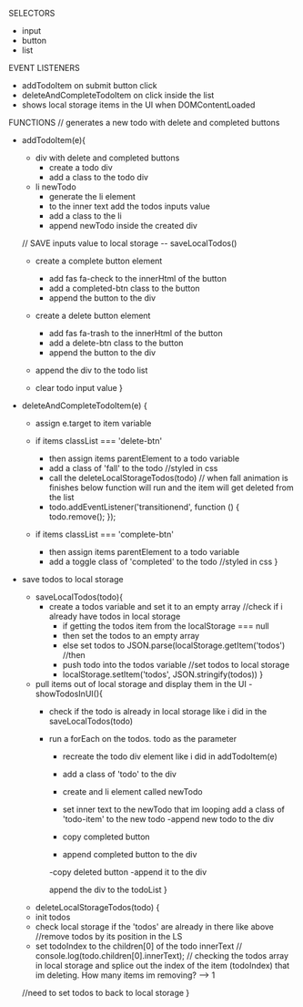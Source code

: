 SELECTORS

- input
- button
- list

EVENT LISTENERS

- addTodoItem on submit button click
- deleteAndCompleteTodoItem on click inside the list
- shows local storage items in the UI when DOMContentLoaded

FUNCTIONS
// generates a new todo with delete and completed buttons

- addTodoItem(e){

  - div with delete and completed buttons
    - create a todo div
    - add a class to the todo div
  - li newTodo
    - generate the li element
    - to the inner text add the todos inputs value
    - add a class to the li
    - append newTodo inside the created div

  // SAVE inputs value to local storage -- saveLocalTodos()

  - create a complete button element
    - add fas fa-check to the innerHtml of the button
    - add a completed-btn class to the button
    - append the button to the div
  - create a delete button element

    - add fas fa-trash to the innerHtml of the button
    - add a delete-btn class to the button
    - append the button to the div

  - append the div to the todo list
  - clear todo input value
    }

- deleteAndCompleteTodoItem(e) {
  - assign e.target to item variable
  - if items classList  === 'delete-btn'
    - then assign items parentElement to a todo variable
    - add a class of 'fall' to the todo //styled in css
    - call the deleteLocalStorageTodos(todo)
    // when fall animation is finishes below function will run and the item will get deleted from the list
    - todo.addEventListener('transitionend', function () {
      todo.remove();
    });

  - if items classList === 'complete-btn'
    - then assign items parentElement to a todo variable
    - add a toggle class of 'completed' to the todo //styled in css
}

- save todos to local storage
  - saveLocalTodos(todo){
    - create a todos variable and set it to an empty array
    //check if i already have todos in local storage
      - if getting the todos item from the localStorage === null 
      - then set the todos to an empty array
      - else set todos to JSON.parse(localStorage.getItem('todos')
      //then
      - push todo into the todos variable
      //set todos to local storage
      - localStorage.setItem('todos', JSON.stringify(todos))
  }
  - pull items out of local storage and display them in the UI
  -showTodosInUI(){
    - check if the todo is already in local storage like i did in the saveLocalTodos(todo) 
    - run a forEach on the todos. todo as the parameter
      - recreate the todo div element like i did in addTodoItem(e)
      - add a class of 'todo' to the div
      - create and li element called newTodo
      - set inner text to the newTodo that im looping 
      add a class of 'todo-item' to the new todo
      -append new todo to the div

      - copy completed button
      - append completed button to the div

      -copy deleted button
      -append it to the div
      
      append the div to the todoList
  }
  -  deleteLocalStorageTodos(todo) {
    - init todos
    - check local storage if the 'todos' are already in there like above
    //remove todos by its position in the LS
    - set todoIndex to the children[0] of the todo innerText
     // console.log(todo.children[0].innerText);
   // checking the todos array in local storage and splice out the index of
   the item (todoIndex) that im deleting. How many items im removing? --> 1


  //need to set todos to back to local storage
  }
